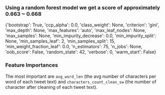 ###  **Using a random forest model we get a score of approximately 0.663 ~ 0.668**

{'bootstrap': True, 'ccp_alpha': 0.0, 'class_weight': None, 'criterion': 'gini', 'max_depth': None, 'max_features': 'auto', 'max_leaf_nodes': None, 'max_samples': None, 'min_impurity_decrease': 0.0, 'min_impurity_split': None, 'min_samples_leaf': 2, 'min_samples_split': 15, 'min_weight_fraction_leaf': 0.0, 'n_estimators': 75, 'n_jobs': None, 'oob_score': False, 'random_state': 42, 'verbose': 0, 'warm_start': False}

### **Feature Importances** 

The most important are `avg_word_len` (the avg number of characters per word of each tweet text) and `characters_count_clean_sw` (the number of character after cleaning of each tweet text).  
